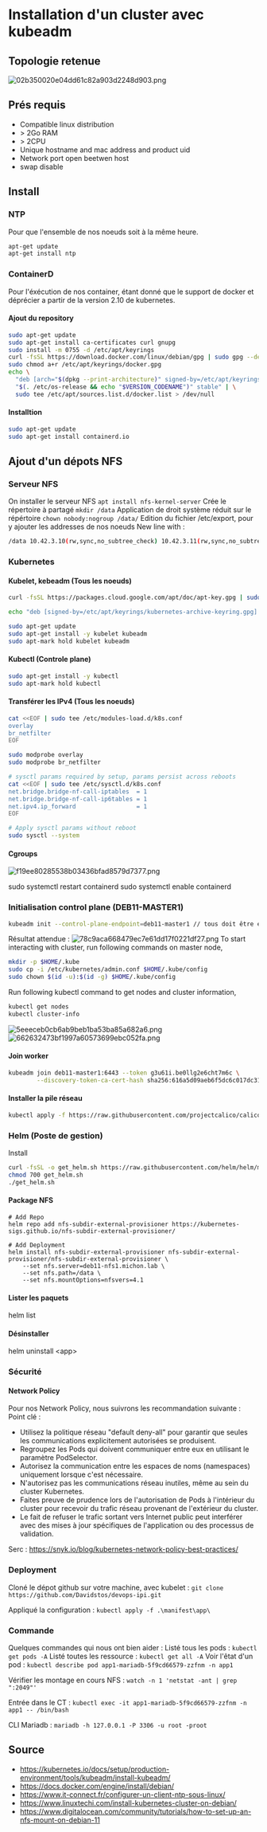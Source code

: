 # Installation d'un cluster avec kubeadm
## Topologie retenue
![02b350020e04dd61c82a903d2248d903.png](../resources/02b350020e04dd61c82a903d2248d903.png)
## Prés requis

- Compatible linux distribution
- \> 2Go RAM
- \> 2CPU
- Unique hostname and mac address and product uid
- Network port open beetwen host
- swap disable

## Install

### NTP
Pour que l'ensemble de nos noeuds soit à la même heure.

```bash
apt-get update
apt-get install ntp
```

### ContainerD

Pour l'éxécution de nos container, étant donné que le support de docker et déprécier a partir de la version 2.10 de kubernetes.
#### Ajout du repository

```bash
sudo apt-get update
sudo apt-get install ca-certificates curl gnupg
sudo install -m 0755 -d /etc/apt/keyrings
curl -fsSL https://download.docker.com/linux/debian/gpg | sudo gpg --dearmor -o /etc/apt/keyrings/docker.gpg
sudo chmod a+r /etc/apt/keyrings/docker.gpg
echo \
  "deb [arch="$(dpkg --print-architecture)" signed-by=/etc/apt/keyrings/docker.gpg] https://download.docker.com/linux/debian \
  "$(. /etc/os-release && echo "$VERSION_CODENAME")" stable" | \
  sudo tee /etc/apt/sources.list.d/docker.list > /dev/null
```

#### Installtion

```bash
sudo apt-get update
sudo apt-get install containerd.io
```

## Ajout d'un dépots NFS
### Serveur NFS
On installer le serveur NFS
`apt install nfs-kernel-server`
Crée le répertoire à partagé
`mkdir /data`
Application de droit système réduit sur le répértoire
`chown nobody:nogroup /data/`
Edition du fichier /etc/export, pour y ajouter les addresses de nos noeuds
New line with :
```bash
/data 10.42.3.10(rw,sync,no_subtree_check) 10.42.3.11(rw,sync,no_subtree_check) 10.42.3.12(rw,sync,no_subtree_check)
```

### Kubernetes
#### Kubelet, kebeadm (Tous les noeuds)

```bash
curl -fsSL https://packages.cloud.google.com/apt/doc/apt-key.gpg | sudo gpg --dearmor -o /etc/apt/keyrings/kubernetes-archive-keyring.gpg

echo "deb [signed-by=/etc/apt/keyrings/kubernetes-archive-keyring.gpg] https://apt.kubernetes.io/ kubernetes-xenial main" | sudo tee /etc/apt/sources.list.d/kubernetes.list

sudo apt-get update
sudo apt-get install -y kubelet kubeadm
sudo apt-mark hold kubelet kubeadm
```

#### Kubectl (Controle plane)

```bash
sudo apt-get install -y kubectl
sudo apt-mark hold kubectl
```

#### Transférer les IPv4 (Tous les noeuds)

```bash
cat <<EOF | sudo tee /etc/modules-load.d/k8s.conf
overlay
br_netfilter
EOF

sudo modprobe overlay
sudo modprobe br_netfilter

# sysctl params required by setup, params persist across reboots
cat <<EOF | sudo tee /etc/sysctl.d/k8s.conf
net.bridge.bridge-nf-call-iptables  = 1
net.bridge.bridge-nf-call-ip6tables = 1
net.ipv4.ip_forward                 = 1
EOF

# Apply sysctl params without reboot
sudo sysctl --system
```

#### Cgroups
![f19ee80285538b03436bfad8579d7377.png](../resources/f19ee80285538b03436bfad8579d7377.png)

sudo systemctl restart containerd
sudo systemctl enable containerd

### Initialisation control plane (DEB11-MASTER1)

```bash
kubeadm init --control-plane-endpoint=deb11-master1 // tous doit être en minuscule
```
Résultat attendue :
![78c9aca668479ec7e61dd17f0221df27.png](../resources/78c9aca668479ec7e61dd17f0221df27.png)
To start interacting with cluster, run following commands on master node,

```bash
mkdir -p $HOME/.kube
sudo cp -i /etc/kubernetes/admin.conf $HOME/.kube/config
sudo chown $(id -u):$(id -g) $HOME/.kube/config
```

Run following kubectl command to get nodes and cluster information,

```bash
kubectl get nodes
kubectl cluster-info
```

![5eeeceb0cb6ab9beb1ba53ba85a682a6.png](../resources/5eeeceb0cb6ab9beb1ba53ba85a682a6.png)
![662632473bf1997a60573699ebc052fa.png](../resources/662632473bf1997a60573699ebc052fa.png)

#### Join worker

```bash
kubeadm join deb11-master1:6443 --token g3u61i.be0llg2e6cht7m6c \
        --discovery-token-ca-cert-hash sha256:616a5d09aeb6f5dc6c017dc3153c94abe28d9d0f46183b6b76fa3800d5e3bfdd
```

#### Installer la pile réseau

```bash
kubectl apply -f https://raw.githubusercontent.com/projectcalico/calico/v3.25.0/manifests/calico.yaml
```

### Helm (Poste de gestion)
Install
```bash
curl -fsSL -o get_helm.sh https://raw.githubusercontent.com/helm/helm/main/scripts/get-helm-3
chmod 700 get_helm.sh
./get_helm.sh
```

#### Package NFS
```helm
# Add Repo
helm repo add nfs-subdir-external-provisioner https://kubernetes-sigs.github.io/nfs-subdir-external-provisioner/

# Add Deployment
helm install nfs-subdir-external-provisioner nfs-subdir-external-provisioner/nfs-subdir-external-provisioner \
    --set nfs.server=deb11-nfs1.michon.lab \
    --set nfs.path=/data \
    --set nfs.mountOptions=nfsvers=4.1

```

#### Lister les paquets
helm list

#### Désinstaller
helm uninstall \<app\>

### Sécurité
#### Network Policy 
Pour nos Network Policy, nous suivrons les recommandation suivante :
Point clé :
-   Utilisez la politique réseau "default deny-all" pour garantir que seules les communications explicitement autorisées se produisent.
- Regroupez les Pods qui doivent communiquer entre eux en utilisant le paramètre PodSelector.
- Autorisez la communication entre les espaces de noms (namespaces) uniquement lorsque c'est nécessaire.
- N'autorisez pas les communications réseau inutiles, même au sein du cluster Kubernetes.
- Faites preuve de prudence lors de l'autorisation de Pods à l'intérieur du cluster pour recevoir du trafic réseau provenant de l'extérieur du cluster.
- Le fait de refuser le trafic sortant vers Internet public peut interférer avec des mises à jour spécifiques de l'application ou des processus de validation.

Serc : https://snyk.io/blog/kubernetes-network-policy-best-practices/

### Deployment
Cloné le dépot github sur votre machine, avec kubelet :
`git clone https://github.com/Davidstos/devops-ipi.git`

Appliqué la configuration :
`kubectl apply -f .\manifest\app\`

### Commande 
Quelques commandes qui nous ont bien aider :
Listé tous les pods : `kubectl get pods -A`
Listé toutes les ressource : `kubectl get all -A`
Voir l'êtat d'un pod : `kubectl describe pod app1-mariadb-5f9cd66579-zzfnm -n app1`

Vérifier les montage en cours NFS : `watch -n 1 'netstat -ant | grep ":2049"'`

Entrée dans le CT : `kubectl exec -it app1-mariadb-5f9cd66579-zzfnm -n app1 -- /bin/bash`

CLI Mariadb : `mariadb -h 127.0.0.1 -P 3306 -u root -proot`

## Source

- https://kubernetes.io/docs/setup/production-environment/tools/kubeadm/install-kubeadm/
- https://docs.docker.com/engine/install/debian/
- https://www.it-connect.fr/configurer-un-client-ntp-sous-linux/
- https://www.linuxtechi.com/install-kubernetes-cluster-on-debian/
- https://www.digitalocean.com/community/tutorials/how-to-set-up-an-nfs-mount-on-debian-11
